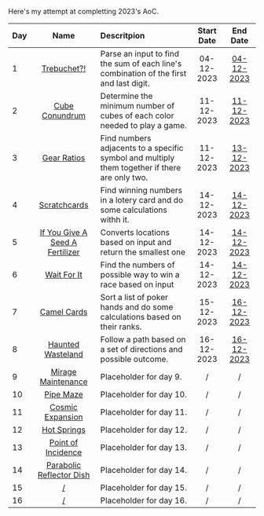 Here's my attempt at completting 2023's AoC.

| Day  |                                       Name                                             | Descritpion                                                                                          |Start Date|                End Date                |
| :-   |                                          :-:                                           | :-                                                                                                   |   :-:    |                   :-:                  |
| 1    |[Trebuchet?!](https://adventofcode.com/2023/day/1)                                      | Parse an input to find the sum of each line's combination of the first and last digit.               |04-12-2023|[04-12-2023](day1/day1.py)              |
| 2    |[Cube Conundrum](https://adventofcode.com/2023/day/2)                                   | Determine the minimum number of cubes of each color needed to play a game.                           |11-12-2023|[11-12-2023](day2/day2.py)              |
| 3    |[Gear Ratios](https://adventofcode.com/2023/day/3)                                      | Find numbers adjacents to a specific symbol and multiply them together if there are only two.        |11-12-2023|[13-12-2023](day3/day3PartTwo.py)       |
| 4    |[Scratchcards](https://adventofcode.com/2023/day/4)                                     | Find winning numbers in a lotery card and do some calculations withh it.                             |14-12-2023|[14-12-2023](day4/day4PartTwo.py)       |
| 5    |[If You Give A Seed A Fertilizer](https://adventofcode.com/2023/day/5)                  | Converts locations based on input and return the smallest one                                        |14-12-2023|[14-12-2023](day5/day5PartTwo.py)       |
| 6    |[Wait For It](https://adventofcode.com/2023/day/6)                                      | Find the numbers of possible way to win a race based on input                                      |14-12-2023|[14-12-2023](day6/day6PartTwo.py)       |
| 7    |[Camel Cards](https://adventofcode.com/2023/day/7)                                      | Sort a list of poker hands and do some calculations based on their ranks.                            |15-12-2023|[16-12-2023](day7/day7PartTwo.py)       |
| 8    |[Haunted Wasteland](https://adventofcode.com/2023/day/8)                                | Follow a path based on a set of directions and possible outcome.                          |16-12-2023|[16-12-2023](day8/day8PartTwo.py)
| 9    |[Mirage Maintenance](https://adventofcode.com/2023/day/9)                               | Placeholder for day 9.                                   |/|/|
| 10   |[Pipe Maze](https://adventofcode.com/2023/day/10)                                       | Placeholder for day 10.                                  |/|/|
| 11   |[Cosmic Expansion](https://adventofcode.com/2023/day/11)                                | Placeholder for day 11.                                  |/|/|
| 12   |[Hot Springs](https://adventofcode.com/2023/day/12)                                     | Placeholder for day 12.                                  |/|/|
| 13   |[Point of Incidence](https://adventofcode.com/2023/day/13)                              | Placeholder for day 13.                                  |/|/|
| 14   |[Parabolic Reflector Dish](https://adventofcode.com/2023/day/14)                        | Placeholder for day 14.                                  |/|/|
| 15   |[/](https://adventofcode.com/2023/day/15)                                    | Placeholder for day 15.                                  |/|/|
| 16   |[/](https://adventofcode.com/2023/day/16)                                    | Placeholder for day 16.                                  |/|/|
